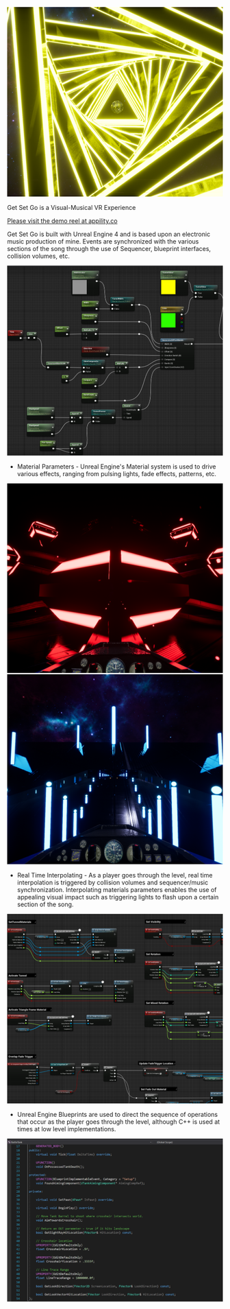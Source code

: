 <img src="ReadMeImages/Tunnel.png" >

Get Set Go is a Visual-Musical VR Experience

[Please visit the demo reel at appility.co](https://www.youtube.com/watch?v=FzIip0bBdRQ)

Get Set Go is built with Unreal Engine 4 and is based upon an electronic music production of mine. Events are synchronized with the various sections of the song through the use of Sequencer, blueprint interfaces, collision volumes, etc.

<img src="ReadMeImages/Materials.png" >

-   Material Parameters - Unreal Engine's Material system is used to drive various effects, ranging from pulsing lights, fade effects, patterns, etc.

<img src="ReadMeImages/Core.png" >

<img src="ReadMeImages/GreatHallpng.png" >

-   Real Time Interpolating - As a player goes through the level, real time interpolation is triggered by collision volumes and sequencer/music synchronization. Interpolating materials parameters enables the use of appealing visual impact such as triggering lights to flash upon a certain section of the song.

<img src="ReadMeImages/Blueprint.png" >

-   Unreal Engine Blueprints are used to direct the sequence of operations that occur as the player goes through the level, although C++ is used at times at low level implementations.

<img src="ReadMeImages/CPP.png" >
